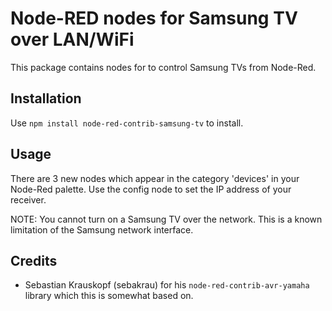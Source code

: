 # Node-RED nodes for Samsung TV over LAN/WiFi
This package contains nodes for to control Samsung TVs from Node-Red.

## Installation
Use `npm install node-red-contrib-samsung-tv` to install.

## Usage
There are 3 new nodes which appear in the category 'devices' in your Node-Red palette. Use the config node to set the IP address of your receiver.

NOTE: You cannot turn on a Samsung TV over the network. This is a known limitation of the Samsung network interface.

## Credits
- Sebastian Krauskopf (sebakrau) for his `node-red-contrib-avr-yamaha` library which this is somewhat based on.
